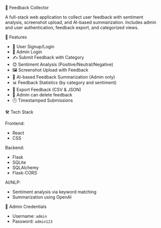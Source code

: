 📝 Feedback Collector

A full-stack web application to collect user feedback with sentiment analysis, screenshot upload, and AI-based summarization. Includes admin and user authentication, feedback export, and categorized views.

🔧 Features

- 🙋 User Signup/Login
- 🔐 Admin Login
- ✍️ Submit Feedback with Category
- 😊 Sentiment Analysis (Positive/Neutral/Negative)
- 🖼️ Screenshot Upload with Feedback
- 🧠 AI-based Feedback Summarization (Admin only)
- 📊 Feedback Statistics (by category and sentiment)
- 📁 Export Feedback (CSV & JSON)
- 🧹 Admin can delete feedback
- 🕒 Timestamped Submissions

🛠️ Tech Stack

Frontend:
- React  
- CSS

Backend:
- Flask  
- SQLite  
- SQLAlchemy  
- Flask-CORS

AI/NLP:
- Sentiment analysis via keyword matching  
- Summarization using OpenAI


📌 Admin Credentials

- Username: `admin`  
- Password: `admin123`








